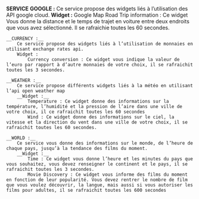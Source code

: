 
__SERVICE__
    __GOOGLE :__ 
        Ce service propose des widgets liés à l’utilisation des API google cloud. 
        __Widget :__ 
            Google Map Road Trip information : Ce widget Vous donne la distance et le temps de trajet en voiture entre deux endroits que vous avez sélectionné. Il se rafraichie toutes les 60 secondes.  
 
    __CURRENCY :__
        Ce service propose des widgets liés à l’utilisation de monnaies en utilisant exchange rates api. 
        Widget : 
            Currency conversion : Ce widget vous indique la valeur de l’euro par rapport à d’autre monnaies de votre choix, il se rafraichit toutes les 3 secondes. 
 
    __WEATHER :__ 
        Ce service propose différents widgets liés à la météo en utilisant l’api open weather map 
        __Widget :__
            Temperature : Ce widget donne des informations sur la température, l’humidité et la pression de l’aire dans une ville de votre choix, il ce rafraichit toutes les 60 secondes 
            Wind : Ce widget donne des informations sur le ciel, la vitesse et la direction du vent dans une ville de votre choix, il se rafraichit toutes les 60 secondes.

    __WORLD :__
        Ce service vous donne des informations sur le monde, de l’heure de chaque pays, jusqu’à la tendance des films du moment. 
        __Widget :__ 
            Time : Ce widget vous donne l’heure et les minutes du pays que vous souhaitez, vous devez renseigner le continent et le pays, il se rafraichit toutes les 3 secondes. 
            Movie Discovery : Ce widget vous informe des films du moment en fonction de leur popularité. Vous devez rentrer le nombre de film que vous voulez découvrir, la langue, mais aussi si vous autoriser les films pour adultes, il se rafraichit toutes les 600 secondes  